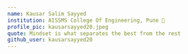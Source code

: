 ```yaml
---
name: Kausar Salim Sayyed
institution: AISSMS College Of Engineering, Pune 🚩 
profile_pic: kausarsayyed20.jpeg
quote: Mindset is what separates the best from the rest
github_user: kausarsayyed20
---
```

